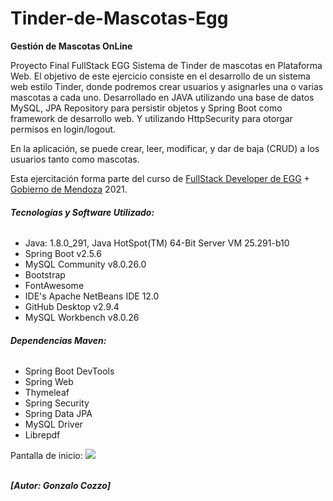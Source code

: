 # Tinder-de-Mascotas-Egg

<b>Gestión de Mascotas OnLine</b>
 
 Proyecto Final FullStack EGG
 Sistema de Tinder de mascotas en Plataforma Web.
 El objetivo de este ejercicio consiste en el desarrollo de un sistema web estilo Tinder, donde podremos crear usuarios y asignarles una o varias mascotas a cada uno.
 Desarrollado en JAVA utilizando una base de datos MySQL, JPA Repository para persistir objetos y Spring Boot como framework de desarrollo web.
 Y utilizando HttpSecurity para otorgar permisos en login/logout.
  
 En la aplicación, se puede crear, leer, modificar, y dar de baja (CRUD) a los usuarios tanto como mascotas. 

 Esta ejercitación forma parte del curso de [FullStack Developer de EGG](https://carreras.eggeducacion.com/ar/programacion/) + [Gobierno de Mendoza](https://www.mendoza.gov.ar/prensa/economia-ofrece-mil-cupos-gratuitos-para-formar-programadores-de-todas-las-edades/) 2021.

###### **_Tecnologías y Software Utilizado:_**
- Java: 1.8.0_291, Java HotSpot(TM) 64-Bit Server VM 25.291-b10
- Spring Boot v2.5.6 
- MySQL Community v8.0.26.0 
- Bootstrap 
- FontAwesome
- IDE's Apache NetBeans IDE 12.0 
- GitHub Desktop v2.9.4  
- MySQL Workbench v8.0.26

###### **_Dependencias Maven:_**
- Spring Boot DevTools
- Spring Web
- Thymeleaf
- Spring Security
- Spring Data JPA
- MySQL Driver
- Librepdf

Pantalla de inicio:
<img src="src\main\resources\static\img\inicio.png">
<br><br>



**_[<b>Autor: Gonzalo Cozzo</b>]_**

